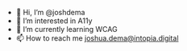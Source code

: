 - 👋 Hi, I’m @joshdema
- 👀 I’m interested in A11y
- 🌱 I’m currently learning WCAG
- 📫 How to reach me joshua.dema@intopia.digital

<!---
joshdema/joshdema is a ✨ special ✨ repository because its `README.md` (this file) appears on your GitHub profile.
You can click the Preview link to take a look at your changes.
--->
